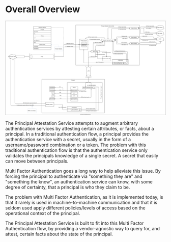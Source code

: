 # Overall Overview

![overview](../diagrams/conceptOverview.drawio.svg "overview")

The Principal Attestation Service attempts to augment arbitrary authentication
services by attesting certain attributes, or facts, about a principal. In a
traditional authentication flow, a principal provides the authentication
service with a secret, usually in the form of a username/password combination
or a token. The problem with this traditional authentication flow is that
the authentication service only validates the principals knowledge of a single
secret. A secret that easily can move between principals.

Multi Factor Authentication goes a long way to help alleviate this issue. By
forcing the principal to authenticate via "something they are" and "something
the know", an authentication service can know, with some degree of certainty,
that a principal is who they claim to be.

The problem with Multi Factor Authentication, as it is implemented today, is
that it rarely is used in machine-to-machine communication and that it is
seldom used apply different policies/levels of access based on the operational
context of the principal.

The Principal Attestation Service is built to fit into this Multi Factor
Authentication flow, by providing a vendor-agnostic way to query for, and
attest, certain facts about the state of the principal.
